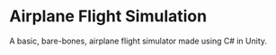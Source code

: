 # Airplane Flight Simulation
 A basic, bare-bones, airplane flight simulator made using C# in Unity.
